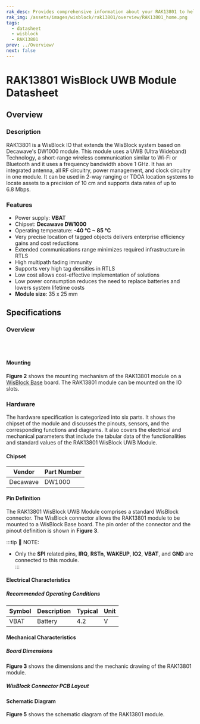 ```yaml
---
rak_desc: Provides comprehensive information about your RAK13801 to help you use it. This information includes technical specifications, characteristics, and requirements, and it also discusses the device components.
rak_img: /assets/images/wisblock/rak13801/overview/RAK13801_home.png
tags:
  - datasheet
  - wisblock
  - RAK13801
prev: ../Overview/
next: false
---
```


# RAK13801 WisBlock UWB Module Datasheet

## Overview


### Description

RAK13801 is a WisBlock IO that extends the WisBlock system based on Decawave's DW1000 module. This module uses a UWB (Ultra Wideband) Technology, a short-range wireless communication similar to Wi-Fi or Bluetooth and it uses a frequency bandwidth above 1&nbsp;GHz. It has an integrated antenna, all RF circuitry, power management, and clock circuitry in one module. It can be used in 2-way ranging or TDOA location systems to locate assets to a precision of 10&nbsp;cm and supports data rates of up to 6.8&nbsp;Mbps.

### Features
  
  * Power supply: **VBAT**
  * Chipset: **Decawave DW1000**
  * Operating temperature: **-40&nbsp;°C ~ 85&nbsp;°C**
  * Very precise location of tagged objects delivers enterprise efficiency gains and cost reductions
  * Extended communications range minimizes required infrastructure in RTLS
  * High multipath fading immunity
  * Supports very high tag densities in RTLS
  * Low cost allows cost-effective implementation of solutions
  * Low power consumption reduces the need to replace batteries and lowers system lifetime costs
  * **Module size**: 35 x 25&nbsp;mm

## Specifications

### Overview

<br>
<br>

<rk-img
  src="/assets/images/wisblock/rak13801/datasheet/rak13801-overview.png"
  width="50%"
  caption="RAK13801 WisBlock UWB Module top and bottom view"
/>

#### Mounting

**Figure 2** shows the mounting mechanism of the RAK13801 module on a [WisBlock Base](https://docs.rakwireless.com/Product-Categories/WisBlock/#wisblock-base) board. The RAK13801 module can be mounted on the IO slots.

<rk-img
  src="/assets/images/wisblock/rak13801/datasheet/rak13801-mount.png"
  width="50%"
  caption="RAK13801 WisBlock Sensor mounting"
/>

### Hardware

The hardware specification is categorized into six parts. It shows the chipset of the module and discusses the pinouts, sensors, and the corresponding functions and diagrams. It also covers the electrical and mechanical parameters that include the tabular data of the functionalities and standard values of the RAK13801 WisBlock UWB Module.


#### Chipset

| Vendor   | Part Number |
| -------- | ----------- |
| Decawave | DW1000      |

#### Pin Definition

The RAK13801 WisBlock UWB Module comprises a standard WisBlock connector. The WisBlock connector allows the RAK13801 module to be mounted to a WisBlock Base board. The pin order of the connector and the pinout definition is shown in **Figure 3**.

<rk-img
  src="/assets/images/wisblock/rak13801/datasheet/rak13801-pinout.jpg"
  width="60%"
  caption="RAK13801 WisBlock Module pinout diagram"
/>

:::tip 📝 NOTE:
- Only the **SPI** related pins, **IRQ**, **RSTn**, **WAKEUP**, **IO2**, **VBAT**, and **GND** are connected to this module.  
:::

#### Electrical Characteristics
##### Recommended Operating Conditions

| Symbol | Description | Typical | Unit |
| ------ | ----------- | ------- | ---- |
| VBAT   | Battery     | 4.2     | V    |

#### Mechanical Characteristics

##### Board Dimensions

**Figure 3** shows the dimensions and the mechanic drawing of the RAK13801 module.   

<rk-img
  src="/assets/images/wisblock/rak13801/datasheet/rak13801-dim.png"
  width="80%"
  caption="RAK13801 WisBlock Sensor mechanical drawing"
/>

##### WisBlock Connector PCB Layout

<rk-img
  src="/assets/images/wisblock/rak13801/datasheet/wisblock-conn.png"
  width="100%"
  caption="WisBlock Connector PCB footprint and recommendations"
/>


#### Schematic Diagram

**Figure 5** shows the schematic diagram of the RAK13801 module. 

<rk-img
  src="/assets/images/wisblock/rak13801/datasheet/rak13801-schem.jpg"
  width="100%"
  caption="RAK13801 WisBlock Module schematics"
/>

